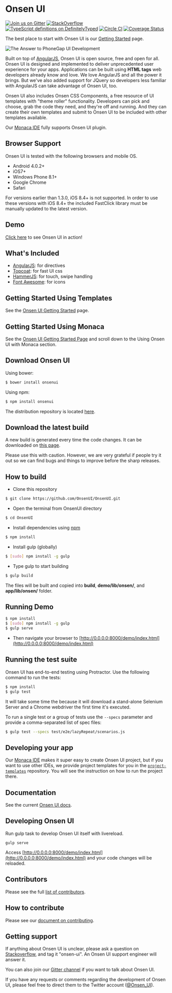# Onsen UI 

[![Join us on Gitter](https://badges.gitter.im/Join%20Chat.svg)](https://gitter.im/OnsenUI/OnsenUI)
[![StackOverflow](http://img.shields.io/badge/stackoverflow-onsen--ui-FF412D.svg )]( http://stackoverflow.com/questions/tagged/onsen-ui)
[![TypeScript definitions on DefinitelyTyped](http://definitelytyped.org/badges/standard.svg)](https://github.com/borisyankov/DefinitelyTyped/tree/master/onsenui)
[![Circle CI](https://circleci.com/gh/OnsenUI/OnsenUI.svg?style=shield)](https://circleci.com/gh/OnsenUI/OnsenUI) 
[![Coverage Status](https://coveralls.io/repos/OnsenUI/OnsenUI/badge.svg?branch=master&service=github)](https://coveralls.io/github/OnsenUI/OnsenUI?branch=master)

The best place to start with Onsen UI is our [Getting Started](http://onsen.io/guide/getting_started.html) page.

![The Answer to PhoneGap UI Development](https://cloud.githubusercontent.com/assets/9889313/5350569/eec8b870-7efb-11e4-90af-2f4d505e09a8.png)

Built on top of [AngularJS](http://angularjs.org/), Onsen UI is open source, free and open for all. Onsen UI is designed and implemented to deliver unprecedented user experience for your apps. Applications can be built using **HTML tags** web developers already know and love. We love AngularJS and all the power it brings. But we've also added support for JQuery so developers less familiar with AngularJS can take advantage of Onsen UI, too.

Onsen UI also includes Onsen CSS Components, a free resource of UI templates with "theme roller" functionality. Developers can pick and choose, grab the code they need, and they're off and running. And they can create their own templates and submit to Onsen UI to be included with other templates available. 

Our [Monaca IDE] fully supports Onsen UI plugin.

## Browser Support

Onsen UI is tested with the following browsers and mobile OS.

 * Android 4.0.2+
 * iOS7+
 * Windows Phone 8.1+
 * Google Chrome
 * Safari

For versions earlier than 1.3.0, iOS 8.4+ is not supported. In order to use these versions with iOS 8.4+ the included FastClick library must be manually updated to the latest version.

## Demo

[Click here](http://onsen.io/guide/components.html) to see Onsen UI in action!

## What's Included

* [AngularJS](https://angularjs.org): for directives
* [Topcoat](http://topcoat.io): for fast UI css
* [HammerJS](http://eightmedia.github.io/hammer.js/): for touch, swipe handling
* [Font Awesome](http://fontawesome.io/): for icons

## Getting Started Using Templates

See the [Onsen UI Getting Started](http://onsen.io/getting_started/) page.

## Getting Started Using Monaca

See the [Onsen UI Getting Started Page] and scroll down to the Using Onsen UI with Monaca section. 

## Download Onsen UI

Using bower:

```bash
$ bower install onsenui
```

Using npm:

```bash
$ npm install onsenui
```

The distribution repository is located [here](https://github.com/OnsenUI/OnsenUI-dist).

## Download the latest build

A new build is generated every time the code changes. It can be downloaded on [this page](http://onsen.io/download.html#latest-build).

Please use this with caution. However, we are very grateful if people try it out so we can find bugs and things to improve before the sharp releases.

## How to build

* Clone this repository

```bash
$ git clone https://github.com/OnsenUI/OnsenUI.git
```

* Open the terminal from OnsenUI directory

```bash
$ cd OnsenUI
```

* Install dependencies using [npm](http://nodejs.org/download/)

```bash
$ npm install
```

* Install gulp (globally)

```bash
$ [sudo] npm install -g gulp
```

* Type gulp to start building

```bash
$ gulp build
```

The files will be built and copied into **build**, **demo/lib/onsen/**, and **app/lib/onsen/** folder.

## Running Demo

```bash
$ npm install
$ [sudo] npm install -g gulp
$ gulp serve
```

* Then navigate your browser to [http://0.0.0.0:8000/demo/index.html](http://0.0.0.0:8000/demo/index.html)

## Running the test suite

Onsen UI has end-to-end testing using Protractor. Use the following command to run the tests:

```bash
$ npm install
$ gulp test
```

It will take some time the because it will download a stand-alone Selenium Server and a Chrome webdriver the first time it's executed.

To run a single test or a group of tests use the `--specs` parameter and provide a comma-separated list of spec files:

```bash
$ gulp test --specs test/e2e/lazyRepeat/scenarios.js
```

## Developing your app

Our [Monaca IDE] makes it super easy to create Onsen UI project, but if you want to use other IDEs, we provide project templates for you in the [`project-templates`](https://github.com/OnsenUI/project-templates) repository. You will see the instruction on how to run the project there.

## Documentation

See the current [Onsen UI docs](http://onsen.io/guide/overview.html).

## Developing Onsen UI

Run gulp task to develop Onsen UI itself with livereload.

    gulp serve

Access [http://0.0.0.0:8000/demo/index.html](http://0.0.0.0:8000/demo/index.html) and your code changes will be reloaded.

## Contributors

Please see the full [list of contributors](https://github.com/OnsenUI/OnsenUI/blob/master/CONTRIBUTORS.md).

## How to contribute

Please see our [document on contributing](https://github.com/OnsenUI/OnsenUI/blob/master/CONTRIBUTING.md).

## Getting support

If anything about Onsen UI is unclear, please ask a question on <a href="http://stackoverflow.com" target="_blank">Stackoverflow</a>, and tag it "onsen-ui".  An Onsen UI support engineer will answer it.

You can also join our [Gitter channel](https://gitter.im/OnsenUI/OnsenUI) if you want to talk about Onsen UI.

If you have any requests or comments regarding the development of Onsen UI, please feel free to direct them to the Twitter account (<a href="http://twitter.com/Onsen_UI" target="_blank">@Onsen_UI</a>).

[Onsen UI]:http://onsen.io/
[Onsen UI Getting Started Page]:http://onsen.io/getting_started/
[Monaca IDE]:http://monaca.mobi/
